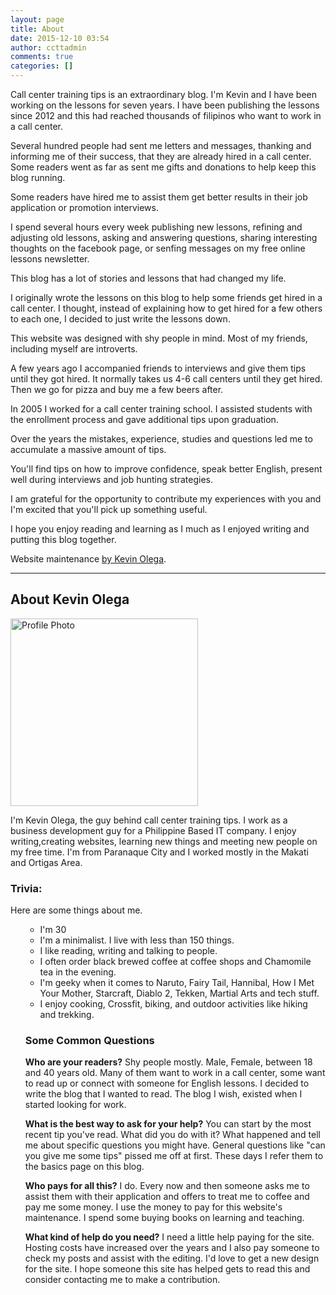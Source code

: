 ```yaml
---
layout: page
title: About
date: 2015-12-10 03:54
author: ccttadmin
comments: true
categories: []
---
```

Call center training tips is an extraordinary blog. I'm Kevin and I have been working on the lessons for seven years. I have been publishing the lessons since 2012 and this had reached thousands of filipinos who want to work in a call center.

Several hundred people had sent me letters and messages, thanking and informing me of their success, that they are already hired in a call center. Some readers went as far as sent me gifts and donations to help keep this blog running.

Some readers have hired me to assist them get better results in their job application or promotion interviews.

I spend several hours every week publishing new lessons, refining and adjusting old lessons, asking and answering questions, sharing interesting thoughts on the facebook page, or senfing messages on my free online lessons newsletter.

This blog has a lot of stories and lessons that had changed my life.

I originally wrote the lessons on this blog to help some friends get hired in a call center. I thought, instead of explaining how to get hired for a few others to each one, I decided to just write the lessons down.

This website was designed with shy people in mind. Most of my friends, including myself are introverts.

A few years ago I accompanied friends to interviews and give them tips until they got hired. It normally takes us 4-6 call centers until they get hired. Then we go for pizza and buy me a few beers after.

In 2005 I worked for a call center training school. I assisted students with the enrollment process and gave additional tips upon graduation.

Over the years the mistakes, experience, studies and questions led me to accumulate a massive amount of tips.

You'll find tips on how to improve confidence, speak better English, present well during interviews and job hunting strategies.

I am grateful for the opportunity to contribute my experiences with you and I'm excited that you'll pick up something useful.

I hope you enjoy reading and learning as I much as I enjoyed writing and putting this blog together.

Website maintenance <a href="http://kevinolega.com">by Kevin Olega</a>.

<hr />

<h2>About Kevin Olega</h2>
<img class="alignnone size-medium wp-image-9" src="http://callcentertrainingtips.com/wp-content/uploads/2015/12/Profile-Photo-300x300.jpg" alt="Profile Photo" width="300" height="300" />

I'm Kevin Olega, the guy behind call center training tips. I work as a business development guy for a Philippine Based IT company. I enjoy writing,creating websites, learning new things and meeting new people on my free time. I'm from Paranaque City and I worked mostly in the Makati and Ortigas Area.
<h3>Trivia:</h3>
Here are some things about me.
<ul>
<ul>
	<li>I'm 30</li>
	<li>I'm a minimalist. I live with less than 150 things.</li>
	<li>I like reading, writing and talking to people.</li>
	<li>I often order black brewed coffee at coffee shops and Chamomile tea in the evening.</li>
	<li>I'm geeky when it comes to Naruto, Fairy Tail, Hannibal, How I Met Your Mother, Starcraft, Diablo 2, Tekken, Martial Arts and tech stuff.</li>
	<li>I enjoy cooking, Crossfit, biking, and outdoor activities like hiking and trekking.</li>
	
</ul>


<h3>Some Common Questions</h3>

<strong>Who are your readers?</strong>
Shy people mostly. Male, Female, between 18 and 40 years old. Many of them want to work in a call center, some want to read up or connect with someone for English lessons. I decided to write the blog that I wanted to read. The blog I wish, existed when I started looking for work.

<strong>What is the best way to ask for your help?</strong>
You can start by the most recent tip you've read. What did you do with it? What happened and tell me about specific questions you might have. General questions like "can you give me some tips" pissed me off at first. These days I refer them to the basics page on this blog.

<strong>Who pays for all this?</strong>
I do. Every now and then someone asks me to assist them with their application and offers to treat me to coffee and pay me some money. I use the money to pay for this website's maintenance. I spend some buying books on learning and teaching.

<strong>What kind of help do you need?</strong>
I need a little help paying for the site. Hosting costs have increased over the years and I also pay someone to check my posts and assist with the editing. I'd love to get a new design for the site. I hope someone this site has helped gets to read this and consider contacting me to make a contribution.
